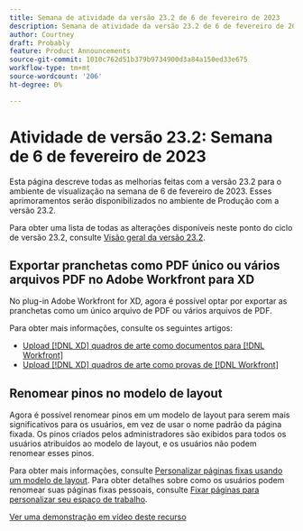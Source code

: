 ```yaml
---
title: Semana de atividade da versão 23.2 de 6 de fevereiro de 2023
description: Semana de atividade da versão 23.2 de 6 de fevereiro de 2023
author: Courtney
draft: Probably
feature: Product Announcements
source-git-commit: 1010c762d51b379b9734900d3a84a150ed33e675
workflow-type: tm+mt
source-wordcount: '206'
ht-degree: 0%

---
```


# Atividade de versão 23.2: Semana de 6 de fevereiro de 2023

Esta página descreve todas as melhorias feitas com a versão 23.2 para o ambiente de visualização na semana de 6 de fevereiro de 2023. Esses aprimoramentos serão disponibilizados no ambiente de Produção com a versão 23.2.

Para obter uma lista de todas as alterações disponíveis neste ponto do ciclo de versão 23.2, consulte [Visão geral da versão 23.2](/help/quicksilver/product-announcements/product-releases/23.2-release-activity/23-2-release-overview.md).

## Exportar pranchetas como PDF único ou vários arquivos PDF no Adobe Workfront para XD

No plug-in Adobe Workfront for XD, agora é possível optar por exportar as pranchetas como um único arquivo de PDF ou vários arquivos de PDF.

Para obter mais informações, consulte os seguintes artigos:

* [Upload [!DNL XD] quadros de arte como documentos para [!DNL Workfront]](/help/quicksilver/workfront-integrations-and-apps/adobe-workfront-for-creative-cloud/wf-adobe-xd-docs.md)
* [Upload [!DNL XD] quadros de arte como provas de [!DNL Workfront]](/help/quicksilver/workfront-integrations-and-apps/adobe-workfront-for-creative-cloud/wf-adobe-xd-proofs.md)

## Renomear pinos no modelo de layout

Agora é possível renomear pinos em um modelo de layout para serem mais significativos para os usuários, em vez de usar o nome padrão da página fixada. Os pinos criados pelos administradores são exibidos para todos os usuários atribuídos ao modelo de layout, e os usuários não podem renomear esses pinos.

Para obter mais informações, consulte [Personalizar páginas fixas usando um modelo de layout](/help/quicksilver/administration-and-setup/customize-workfront/use-layout-templates/customize-pinned-pages.md). Para obter detalhes sobre como os usuários podem renomear suas páginas fixas pessoais, consulte [Fixar páginas para personalizar seu espaço de trabalho](/help/quicksilver/workfront-basics/the-new-workfront-experience/pin-pages.md).

[Ver uma demonstração em vídeo deste recurso](https://video.tv.adobe.com/v/3414364/)